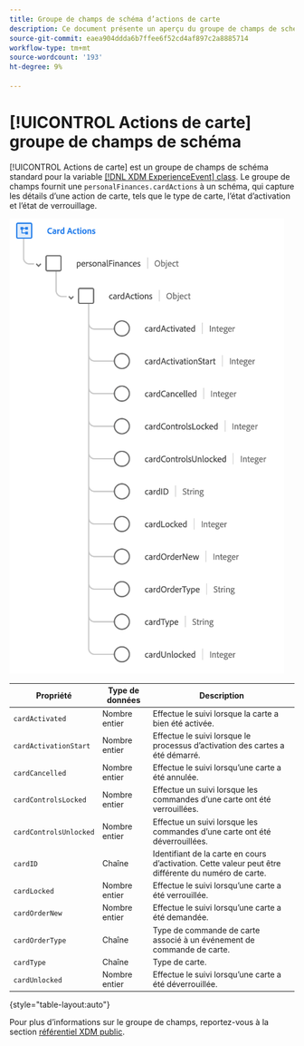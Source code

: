 ```yaml
---
title: Groupe de champs de schéma d’actions de carte
description: Ce document présente un aperçu du groupe de champs de schéma Actions carte .
source-git-commit: eaea904ddda6b7ffee6f52cd4af897c2a8885714
workflow-type: tm+mt
source-wordcount: '193'
ht-degree: 9%

---
```


# [!UICONTROL Actions de carte] groupe de champs de schéma

[!UICONTROL Actions de carte] est un groupe de champs de schéma standard pour la variable [[!DNL XDM ExperienceEvent] class](../../classes/experienceevent.md). Le groupe de champs fournit une `personalFinances.cardActions` à un schéma, qui capture les détails d’une action de carte, tels que le type de carte, l’état d’activation et l’état de verrouillage.

![](../../images/field-groups/card-actions.png)

| Propriété | Type de données | Description |
| --- | --- | --- |
| `cardActivated` | Nombre entier | Effectue le suivi lorsque la carte a bien été activée. |
| `cardActivationStart` | Nombre entier | Effectue le suivi lorsque le processus d’activation des cartes a été démarré. |
| `cardCancelled` | Nombre entier | Effectue le suivi lorsqu’une carte a été annulée. |
| `cardControlsLocked` | Nombre entier | Effectue un suivi lorsque les commandes d’une carte ont été verrouillées. |
| `cardControlsUnlocked` | Nombre entier | Effectue un suivi lorsque les commandes d’une carte ont été déverrouillées. |
| `cardID` | Chaîne | Identifiant de la carte en cours d’activation. Cette valeur peut être différente du numéro de carte. |
| `cardLocked` | Nombre entier | Effectue le suivi lorsqu’une carte a été verrouillée. |
| `cardOrderNew` | Nombre entier | Effectue le suivi lorsqu’une carte a été demandée. |
| `cardOrderType` | Chaîne | Type de commande de carte associé à un événement de commande de carte. |
| `cardType` | Chaîne | Type de carte. |
| `cardUnlocked` | Nombre entier | Effectue le suivi lorsqu’une carte a été déverrouillée. |

{style=&quot;table-layout:auto&quot;}

Pour plus d’informations sur le groupe de champs, reportez-vous à la section [référentiel XDM public](https://github.com/adobe/xdm/blob/master/docs/reference/fieldgroups/experience-event/experienceevent-card-actions.schema.json).
